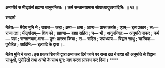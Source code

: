 **क्षमाप्यैवं स मीढ्वांसं ब्रह्मणा चानुमन्त्रित: ।** **कर्म सन्तानयामास सोपाध्यायॢत्वगादिभि: ॥ १६॥** 

**शब्दार्थ** 

**मैत्रेय:—** **मैत्रेय मुनि ने** **; उवाच—** **कहा** **; क्षमा—** **क्षमा** **; आप्य—** **प्राप्त करके** **; एवम्—** **इस प्रकार** **; स:—** **राजा दक्ष** **; मीढ्वांसम्—** **शिव को** **; ब्रह्मणा—** **ब्रह्मा सहित** **; च—** **भी** **; अनुमन्त्रित:—** **अनुमति पाकर** **; कर्म—** **यज्ञ** **; सन्तानयाम् आस—** **पुन: प्रारश्भ किया** **;** **स—** **सहित** **; उपाध्याय—** **विद्वान साधु** **; ऋत्विक्—** **पुरोहित** **; आदिभि:—** **इत्यादि के द्वारा।** **.** 

**मैत्रेय मुनि ने कहा : इस प्रकार शिवजी द्वारा क्षमा कर दिये जाने पर राजा दक्ष ने ब्रह्मा की** **अनुमति से विद्वान साधुओं, पुरोहितों तथा अन्यों के साथ पुन: यज्ञ करना प्रारश्भ कर दिया।** **** 